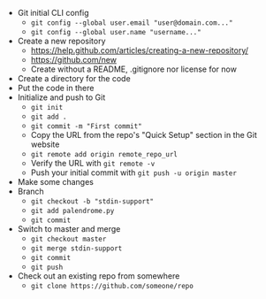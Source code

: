 - Git initial CLI config
    - `git config --global user.email "user@domain.com..."`
    - `git config --global user.name "username..."`
- Create a new repository
    - https://help.github.com/articles/creating-a-new-repository/
    - https://github.com/new
    - Create without a README, .gitignore nor license for now
- Create a directory for the code
- Put the code in there
- Initialize and push to Git
    - `git init`
    - `git add .`
    - `git commit -m "First commit"`
    - Copy the URL from the repo's "Quick Setup" section in the Git website
    - `git remote add origin remote_repo_url`
    - Verify the URL with `git remote -v`
    - Push your initial commit with `git push -u origin master` 
- Make some changes
- Branch
    - `git checkout -b "stdin-support"`
    - `git add palendrome.py`
    - `git commit`
- Switch to master and merge
    - `git checkout master`
    - `git merge stdin-support`
    - `git commit`
    - `git push`
- Check out an existing repo from somewhere
    - `git clone https://github.com/someone/repo`

